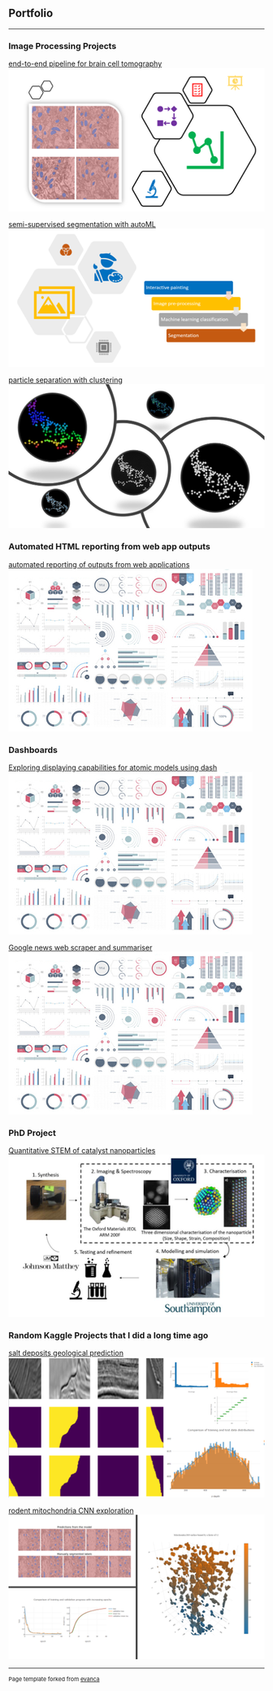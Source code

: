 ## Portfolio

---
### Image Processing Projects
[end-to-end pipeline for brain cell tomography](/pages/end_to_end_pipeline_for_brain_cell_tomography/page)
<img src="/pages/end_to_end_pipeline_for_brain_cell_tomography/figure0.png?raw=true"/>

[semi-supervised segmentation with autoML](/pages/semi_supervised_segmentation_with_autoML/page)
<img src="/pages/semi_supervised_segmentation_with_autoML/cover_image.PNG?raw=true"/>

[particle separation with clustering](/pages/particle_separation_with_clustering/page)
<img src="/pages/particle_separation_with_clustering/cover_image.PNG?raw=true"/>


### Automated HTML reporting from web app outputs
[automated reporting of outputs from web applications](/pages/particle_separation_with_clustering/page)
<img src="images/dummy_thumbnail.jpg?raw=true"/>


### Dashboards
[Exploring displaying capabilities for atomic models using dash](/sample_page)
<img src="images/dummy_thumbnail.jpg?raw=true"/>

[Google news web scraper and summariser](/sample_page)
<img src="images/dummy_thumbnail.jpg?raw=true"/>


### PhD Project
[Quantitative STEM of catalyst nanoparticles](/pdf/phd_project.pdf)
<img src="images/project_cycle.PNG?raw=true"/>

### Random Kaggle Projects that I did a long time ago
[salt deposits geological prediction](/pages/notebook_salt_prediction/Salt_Dataset.html)
<img src="/pages/notebook_salt_prediction/cover_page.PNG?raw=true"/>

[rodent mitochondria CNN exploration](/pages/notebook_rodent_mito/tomography_analysis.html)
<img src="/pages/notebook_rodent_mito/cover_page.PNG?raw=true"/>



---
<p style="font-size:11px">Page template forked from <a href="https://github.com/evanca/quick-portfolio">evanca</a></p>
<!-- Remove above link if you don't want to attibute -->
